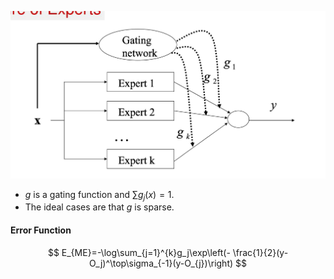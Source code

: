 ![Pasted image 20230918085835](./Pasted%20image%2020230918085835.png#)
- $g$ is a gating function and $\sum g_{j}(x)=1$.
- The ideal cases are that $g$ is sparse.
#### Error Function 
$$
E_{ME}=-\log\sum_{j=1}^{k}g_j\exp\left(- \frac{1}{2}(y-O_j)^\top\sigma_{-1}(y-O_{j})\right)
$$
